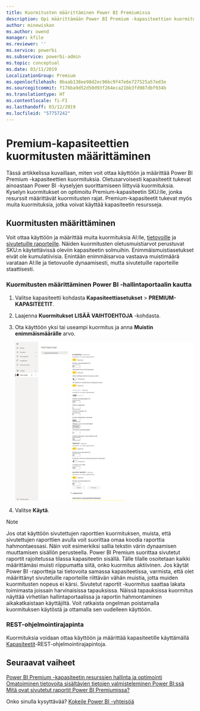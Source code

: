 ```yaml
---
title: Kuormitusten määrittäminen Power BI Premiumissa
description: Opi määrittämään Power BI Premium -kapasiteettien kuormituksia.
author: minewiskan
ms.author: owend
manager: kfile
ms.reviewer: ''
ms.service: powerbi
ms.subservice: powerbi-admin
ms.topic: conceptual
ms.date: 03/11/2019
LocalizationGroup: Premium
ms.openlocfilehash: 0baab138ee98d2ec96bc9f47e6e727525a57ed3e
ms.sourcegitcommit: f176ba9d52d50d93f264eca21bb3fd987dbf934b
ms.translationtype: HT
ms.contentlocale: fi-FI
ms.lasthandoff: 03/12/2019
ms.locfileid: "57757242"
---
```

# <a name="configure-workloads-in-a-premium-capacity"></a>Premium-kapasiteettien kuormitusten määrittäminen

Tässä artikkelissa kuvaillaan, miten voit ottaa käyttöön ja määrittää Power BI Premium -kapasiteettien kuormituksia. Oletusarvoisesti kapasiteetit tukevat ainoastaan Power BI -kyselyjen suorittamiseen liittyviä kuormituksia. Kyselyn kuormitukset on optimoitu Premium-kapasiteetin SKU:lle, jonka resurssit määrittävät kuormitusten rajat. Premium-kapasiteetit tukevat myös muita kuormituksia, jotka voivat käyttää kapasiteetin resursseja.

## <a name="configure-workloads"></a>Kuormitusten määrittäminen

Voit ottaa käyttöön ja määrittää muita kuormituksia AI:lle, [tietovoille](service-dataflows-overview.md#dataflow-capabilities-on-power-bi-premium) ja [sivutetuille raporteille](paginated-reports-save-to-power-bi-service.md). Näiden kuormitusten oletusmuistiarvot perustuvat SKU:n käytettävissä oleviin kapasiteetin solmuihin. Enimmäismuistiasetukset eivät ole kumulatiivisia. Enintään enimmäisarvoa vastaava muistimäärä varataan AI:lle ja tietovuolle dynaamisesti, mutta sivutetuille raporteille staattisesti. 

### <a name="to-configure-workloads-in-the-power-bi-admin-portal"></a>Kuormitusten määrittäminen Power BI -hallintaportaalin kautta

1. Valitse kapasiteetti kohdasta **Kapasiteettiasetukset** > **PREMIUM-KAPASITEETIT**.

1. Laajenna **Kuormitukset** **LISÄÄ VAIHTOEHTOJA** -kohdasta.

1. Ota käyttöön yksi tai useampi kuormitus ja anna **Muistin enimmäismäärälle** arvo.   

    
    ![Kuormitusten käyttöönotto](media/service-admin-premium-workloads/admin-portal-workloads.png)

1. Valitse **Käytä**.

> [!NOTE]
> Jos otat käyttöön sivutettujen raporttien kuormituksen, muista, että sivutettujen raporttien avulla voit suorittaa omaa koodia raporttia hahmontaessasi. Näin voit esimerkiksi sallia tekstin värin dynaamisen muuttamisen sisällön perusteella. Power BI Premium suorittaa sivutetut raportit rajoitetussa tilassa kapasiteetin sisällä. Tälle tilalle osoitetaan kaikki määrittämäsi muisti riippumatta siitä, onko kuormitus aktiivinen. Jos käytät Power BI -raportteja tai tietovoita samassa kapasiteetissa, varmista, että olet määrittänyt sivutetuille raporteille riittävän vähän muistia, jotta muiden kuormitusten nopeus ei kärsi. Sivutetut raportit -kuormitus saattaa lakata toimimasta joissain harvinaisissa tapauksissa. Näissä tapauksissa kuormitus näyttää virhetilan hallintaportaalissa ja raportin hahmontaminen aikakatkaistaan käyttäjiltä. Voit ratkaista ongelman poistamalla kuormituksen käytöstä ja ottamalla sen uudelleen käyttöön.


### <a name="rest-api"></a>REST-ohjelmointirajapinta

Kuormituksia voidaan ottaa käyttöön ja määrittää kapasiteetille käyttämällä [Kapasiteetit](https://docs.microsoft.com/rest/api/power-bi/capacities)-REST-ohjelmointirajapintoja.


## <a name="next-steps"></a>Seuraavat vaiheet

[Power BI Premium -kapasiteetin resurssien hallinta ja optimointi](service-premium-understand-how-it-works.md)   
[Omatoiminen tietovoita sisältävien tietojen valmisteleminen Power BI:ssä](service-dataflows-overview.md)   
[Mitä ovat sivutetut raportit Power BI Premiumissa?](paginated-reports-report-builder-power-bi.md)   

Onko sinulla kysyttävää? [Kokeile Power BI -yhteisöä](http://community.powerbi.com/)